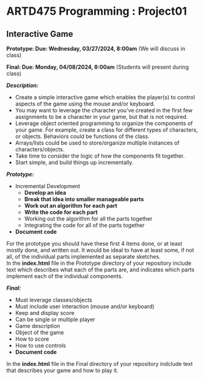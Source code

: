 # ARTD475 Programming : Project01
 
## Interactive Game

**Prototype: Due: Wednesday, 03/27/2024, 8:00am** (We will discuss in class)

**Final: Due: Monday, 04/08/2024, 8:00am** (Students will present during  class)

**_Description:_**

- Create a simple interactive game which enables the player(s) to control aspects of the game using the mouse and/or keyboard.
- You may want to leverage the character you’ve created in the first few assignments to be a character in your game, but that is not required.
- Leverage object oriented programming to organize the components of your game. For example, create a class for different types of characters, or objects.  Behaviors could be functions of the class. 
- Arrays/lists could be used to store/organize multiple instances of characters/objects.
- Take time to consider the logic of how the components fit together.  
- Start simple, and build things up incrementally.

**_Prototype:_**

- Incremental Development
  - **Develop an idea**
  - **Break that idea into smaller manageable parts**
  - **Work out an algorithm for each part**
  - **Write the code for each part**
  - Working out the algorithm for all the parts together
  - Integrating the code for all of the parts together
- **Document code**

For the prototype you should have these first 4 items done, or at least mostly done, and written out.   It would be ideal to have at least some, if not all, of the individual parts implemented as separate sketches.  
In the **index.html** file in the Prototype directory of your repository include text which describes what each of the parts are, and indicates which parts implement each of the individual components.


**_Final:_**

- Must leverage classes/objects
- Must include user interaction (mouse and/or keyboard)
- Keep and display score
- Can be single or multiple player
- Game description
 - Object of the game
 - How to score
  - How to use controls
- **Document code**

In the **index.html** file in the Final directory of your repository indclude text that describes your game and how to play it.
